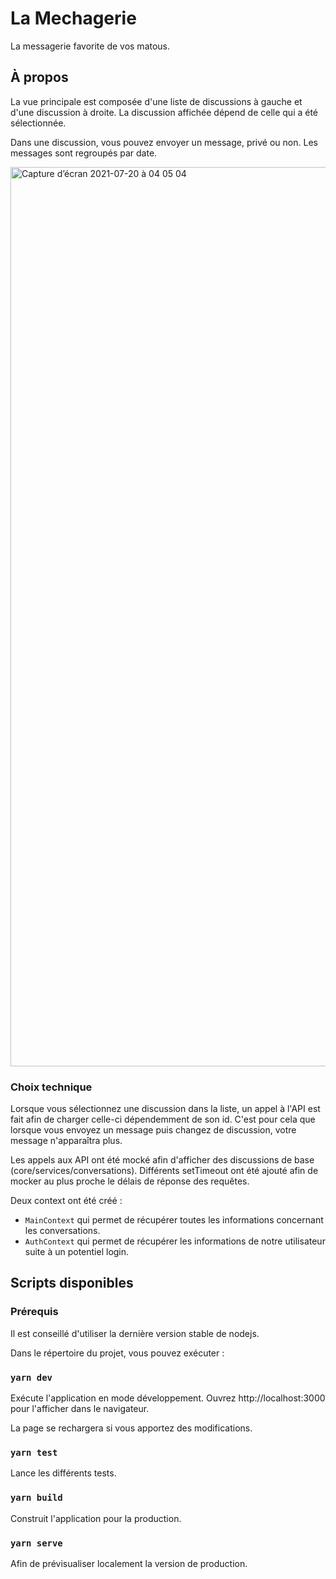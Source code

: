 # La Mechagerie

La messagerie favorite de vos matous.

## À propos

La vue principale est composée d'une liste de discussions à gauche et d'une discussion à droite. La discussion affichée dépend de celle qui a été sélectionnée.

Dans une discussion, vous pouvez envoyer un message, privé ou non. Les messages sont regroupés par date.

<img width="1439" alt="Capture d’écran 2021-07-20 à 04 05 04" src="https://user-images.githubusercontent.com/21146372/126290126-16a96806-8429-4cb9-8956-6b4783acf27a.png">

### Choix technique

Lorsque vous sélectionnez une discussion dans la liste, un appel à l'API est fait afin de charger celle-ci dépendemment de son id. C'est pour cela que lorsque vous envoyez un message puis changez de discussion, votre message n'apparaîtra plus.

Les appels aux API ont été mocké afin d'afficher des discussions de base (core/services/conversations). Différents setTimeout ont été ajouté afin de mocker au plus proche le délais de réponse des requêtes.

Deux context ont été créé :

- `MainContext` qui permet de récupérer toutes les informations concernant les conversations.
- `AuthContext` qui permet de récupérer les informations de notre utilisateur suite à un potentiel login.

## Scripts disponibles

### Prérequis

Il est conseillé d'utiliser la dernière version stable de nodejs.

Dans le répertoire du projet, vous pouvez exécuter :

### `yarn dev`

Exécute l'application en mode développement.
Ouvrez http://localhost:3000 pour l'afficher dans le navigateur.

La page se rechargera si vous apportez des modifications.

### `yarn test`

Lance les différents tests.

### `yarn build`

Construit l'application pour la production.

### `yarn serve`

Afin de prévisualiser localement la version de production.
